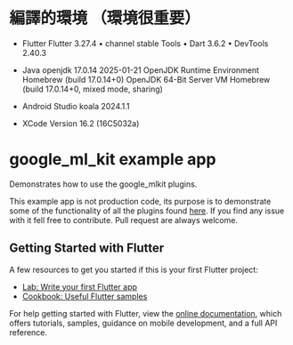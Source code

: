 # 編譯的環境 （環境很重要）
- Flutter 
Flutter 3.27.4 • channel stable
Tools • Dart 3.6.2 • DevTools 2.40.3

- Java
openjdk 17.0.14 2025-01-21
OpenJDK Runtime Environment Homebrew (build 17.0.14+0)
OpenJDK 64-Bit Server VM Homebrew (build 17.0.14+0, mixed mode, sharing)

- Android Studio
koala 2024.1.1 

- XCode 
Version 16.2 (16C5032a)


# google\_ml\_kit example app

Demonstrates how to use the google_mlkit plugins.

This example app is not production code, its purpose is to demonstrate some of the functionality of all the plugins found [here](https://github.com/flutter-ml/google_ml_kit_flutter/tree/master). If you find any issue with it fell free to contribute. Pull request are always welcome.

## Getting Started with Flutter

A few resources to get you started if this is your first Flutter project:

- [Lab: Write your first Flutter app](https://flutter.dev/docs/get-started/codelab)
- [Cookbook: Useful Flutter samples](https://flutter.dev/docs/cookbook)

For help getting started with Flutter, view the
[online documentation](https://flutter.dev/docs), which offers tutorials,
samples, guidance on mobile development, and a full API reference.
